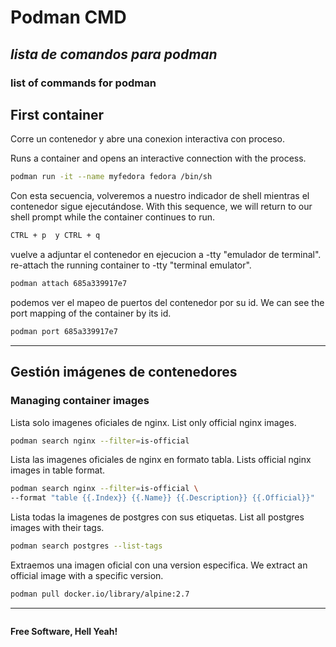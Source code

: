 # Podman CMD
## _lista de comandos para podman_
### list of commands for podman

## First container

Corre un contenedor y abre una conexion interactiva con proceso.

Runs a container and opens an interactive connection with the process.
```sh
podman run -it --name myfedora fedora /bin/sh
```

Con esta secuencia, volveremos a nuestro indicador de shell mientras el contenedor sigue ejecutándose.
With this sequence, we will return to our shell prompt while the container continues to run.
```sh
CTRL + p  y CTRL + q
```

vuelve a adjuntar el contenedor en ejecucion a -tty "emulador de terminal".
re-attach the running container to -tty "terminal emulator".
```sh
podman attach 685a339917e7
```

podemos ver el mapeo de puertos del contenedor por su id.
We can see the port mapping of the container by its id.
```sh
podman port 685a339917e7
```
---

## Gestión imágenes de contenedores
### Managing container images

Lista solo imagenes oficiales de nginx.
List only official nginx images.
```sh
podman search nginx --filter=is-official
```

Lista las imagenes oficiales de nginx en formato tabla.
Lists official nginx images in table format.
```sh
podman search nginx --filter=is-official \
--format "table {{.Index}} {{.Name}} {{.Description}} {{.Official}}"
```

Lista todas la imagenes de postgres con sus etiquetas.
List all postgres images with their tags.
```sh
podman search postgres --list-tags
```

Extraemos una imagen oficial con una version especifica.
We extract an official image with a specific version.
```sh
podman pull docker.io/library/alpine:2.7
```

---
```sh
```
**Free Software, Hell Yeah!**

